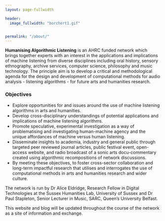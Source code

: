 ```yaml
---
layout: page-fullwidth

header:
  image_fullwidth: "borchert1.gif"


permalink: "/about/"
---
```


**Humanising Algorithmic Listening** is an AHRC funded network which brings together experts with an interest in the applications and implications of machine listening from diverse disciplines including oral history, sensory ethnography, archive services, computer science, philosophy and music technology. The principle aim is to develop a critical and methodological agenda for the design and development of computational methods for audio analysis - listening algorithms - for future arts and humanities research.


### Objectives
*	Explore opportunities for and issues around the use of machine listening algorithms in arts and humanities.
*	Develop cross-disciplinary understandings of potential applications and implications of machine listening algorithms.
*	Promote speculative, experimental investigation as a way of problematising and investigating human-machine agency and the unique affordances of machine versus human listening.
*	Disseminate insights to academia, industry and general public through targeted peer reviewed journal articles, public festival event, open-access website, and radio broadcast of a sonic arts docu-commentary created using algorithmic recompositions of network discussions.
*	By meeting these objectives, to foster cross-sector collaboration and long-term impactful research that utilises and interrogates the use of computational methods in arts and humanities research and wider culture.


The network is run by Dr Alice Eldridge, Research Fellow in Digital Technologies at the Sussex Humanities Lab, University of Sussex and Dr Paul Stapleton, Senior Lecturer in Music, SARC, Queen’s University Belfast.

This website and blog will be updated throughout the course of the network as a site of information and exchange.     
